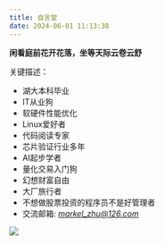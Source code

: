 ```yaml
---
title: 自言堂
date: 2024-06-01 11:13:38
---
```


**闲看庭前花开花落，坐等天际云卷云舒**

关键描述：
* 湖大本科毕业
* IT从业狗
* 软硬件性能优化
* Linux爱好者
* 代码阅读专家
* 芯片验证行业多年
* AI起步学者
* 量化交易入门狗
* 幻想财富自由
* 大厂旅行者
* 不想做股票投资的程序员不是好管理者
* 交流邮箱: *markel_zhu@126.com*

<img src="/img/myimg.jpg" >


